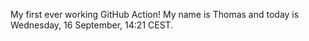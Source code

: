 My first ever working GitHub Action!
My name is Thomas and today is Wednesday, 16 September, 14:21 CEST. 
